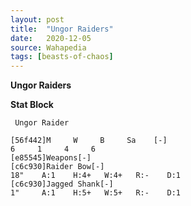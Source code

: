 ```yaml
---
layout: post
title:  "Ungor Raiders"
date:   2020-12-05
source: Wahapedia
tags: [beasts-of-chaos]
---
```


**Ungor Raiders**

**Stat Block**
```
 Ungor Raider
```

```
[56f442]M     W     B     Sa    [-]
6     1     4     6     
[e85545]Weapons[-]
[c6c930]Raider Bow[-]
18"    A:1    H:4+   W:4+   R:-    D:1   
[c6c930]Jagged Shank[-]
1"     A:1    H:5+   W:5+   R:-    D:1   
```



